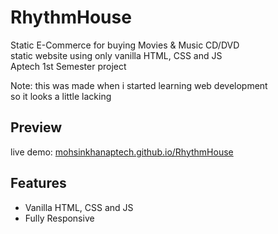 # RhythmHouse
Static E-Commerce for buying Movies & Music CD/DVD \
static website using only vanilla HTML, CSS and JS \
Aptech 1st Semester project

Note:
this was made when i started learning web development \
so it looks a little lacking

## Preview

live demo: [mohsinkhanaptech.github.io/RhythmHouse](https://mohsinkhanaptech.github.io/RhythmHouse)

## Features

- Vanilla HTML, CSS and JS
- Fully Responsive
